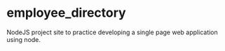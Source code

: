 # employee_directory
NodeJS project site to practice developing a single page web application using node.
